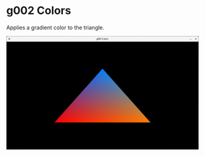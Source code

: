 # g002 Colors

Applies a gradient color to the triangle.

![Gradiently colored triangle](screenshots/01.png)
